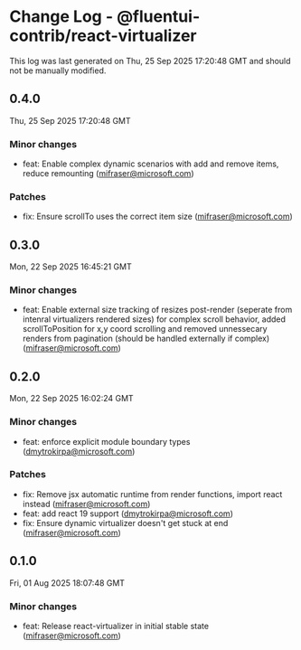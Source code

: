 # Change Log - @fluentui-contrib/react-virtualizer

This log was last generated on Thu, 25 Sep 2025 17:20:48 GMT and should not be manually modified.

<!-- Start content -->

## 0.4.0

Thu, 25 Sep 2025 17:20:48 GMT

### Minor changes

- feat: Enable complex dynamic scenarios with add and remove items, reduce remounting (mifraser@microsoft.com)

### Patches

- fix: Ensure scrollTo uses the correct item size (mifraser@microsoft.com)

## 0.3.0

Mon, 22 Sep 2025 16:45:21 GMT

### Minor changes

- feat: Enable external size tracking of resizes post-render (seperate from intenral virtualizers rendered sizes) for complex scroll behavior, added scrollToPosition for x,y coord scrolling and removed unnessecary renders from pagination (should be handled externally if complex) (mifraser@microsoft.com)

## 0.2.0

Mon, 22 Sep 2025 16:02:24 GMT

### Minor changes

- feat: enforce explicit module boundary types (dmytrokirpa@microsoft.com)

### Patches

- fix: Remove jsx automatic runtime from render functions, import react instead (mifraser@microsoft.com)
- feat: add react 19 support (dmytrokirpa@microsoft.com)
- fix: Ensure dynamic virtualizer doesn't get stuck at end (mifraser@microsoft.com)

## 0.1.0

Fri, 01 Aug 2025 18:07:48 GMT

### Minor changes

- feat: Release react-virtualizer in initial stable state (mifraser@microsoft.com)
